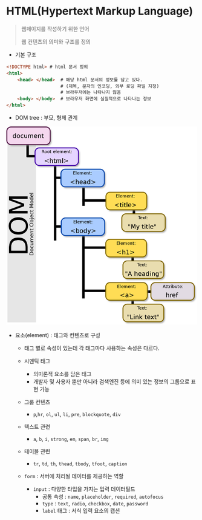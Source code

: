 # HTML(Hypertext Markup Language)

> 웹페이지를 작성하기 위한 언어
>
> 웹 컨텐츠의 의미와 구조를 정의

* 기본 구조

```html
<!DOCTYPE html> # html 문서 정의
<html>
    <head> </head>	# 해당 html 문서의 정보를 담고 있다.
    				# (제목, 문자의 인코딩, 외부 로딩 파일 지정)
    				# 브라우저에는 나타나지 않음
    <body> </body>	# 브라우저 화면에 실질적으로 나타나는 정보
</html>
```

* DOM tree : 부모, 형제 관계

![1200px-DOM-model.svg](HTML.assets/1200px-DOM-model.svg.png)

- 요소(element) : 태그와 컨텐츠로 구성

  - 태그 별로 속성이 있는데 각 태그마다 사용하는 속성은 다르다.

  - 시멘틱 태그 

    * 의미론적 요소를 담은 태그

    - 개발자 및 사용자 뿐만 아니라 검색엔진 등에 의미 있는 정보의 그룹으로 표현 가능

  - 그룹 컨텐츠

    - `p`,`hr`, `ol`, `ul`, `li`, `pre`, `blockquote`, `div`

  - 텍스트 관련

    - `a`, `b`, `i`, `strong`, `em`, `span`, `br`, `img`

  - 테이블 관련

    - `tr`, `td`, `th`, `thead`, `tbody`, `tfoot`, `caption`

  - `form` : 서버에 처리될 데이터를 제공하는 역할

    - `input` : 다양한 타입을 가지는 입력 데이터필드
      - 공통 속성 : `name`, `placeholder`, `required`, `autofocus`
      - `type` : `text`, `radio`, `checkbox`, `date`, `password`
      - `label` 태그 : 서식 입력 요소의 캡션